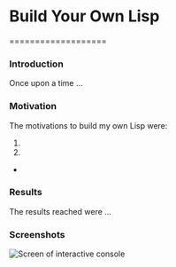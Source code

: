 # Build Your Own Lisp
===================

### Introduction

Once upon a time ...

### Motivation

The motivations to build my own Lisp were:

1.

2.

* 

### Results

The results reached were ...

### Screenshots

![Screen of interactive console](figure/ic-1.png)